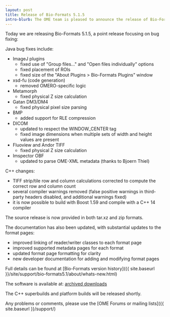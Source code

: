 ```yaml
---
layout: post
title: Release of Bio-Formats 5.1.5
intro-blurb: The OME team is pleased to announce the release of Bio-Formats 5.1.5
---
```

Today we are releasing Bio-Formats 5.1.5, a point release focusing on bug fixing:

Java bug fixes include:

-  ImageJ plugins
    -  fixed use of "Group files..." and "Open files individually" options
    -  fixed placement of ROIs
    -  fixed size of the "About Plugins > Bio-Formats Plugins" window
-  xsd-fu (code generation)
    -  removed OMERO-specific logic
-  Metamorph
    -  fixed physical Z size calculation
-  Gatan DM3/DM4
    -  fixed physical pixel size parsing
-  BMP
    -  added support for RLE compression
-  DICOM
    -  updated to respect the WINDOW_CENTER tag
    -  fixed image dimensions when multiple sets of width and height values are present
-  Fluoview and Andor TIFF
    -  fixed physical Z size calculation
-  Imspector OBF
    -  updated to parse OME-XML metadata (thanks to Bjoern Thiel)

C++ changes:

-  TIFF strip/tile row and column calculations corrected to compute the correct row and column count
-  several compiler warnings removed (false positive warnings in third-party headers disabled, and additional warnings fixed)
-  it is now possible to build with Boost 1.59 and compile with a C++ 14 compiler

The source release is now provided in both tar.xz and zip formats.

The documentation has also been updated, with substantial updates to the format pages:

-  improved linking of reader/writer classes to each format page
-  improved supported metadata pages for each format
-  updated format page formatting for clarity
-  new developer documentation for adding and modifying format pages

Full details can be found at [Bio-Formats version history]({{ site.baseurl }}/site/support/bio-formats5.1/about/whats-new.html)

The software is available at: [archived downloads](https://downloads.openmicroscopy.org/bio-formats/5.1.5)

The C++ superbuilds and platform builds will be released shortly.

Any problems or comments, please use the [OME Forums or mailing lists]({{ site.baseurl }}/support/)
